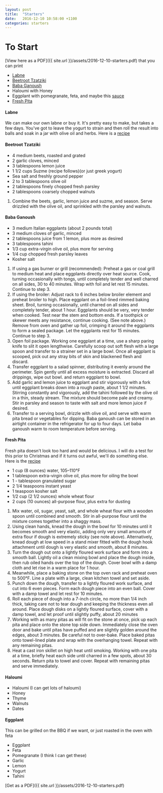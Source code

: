 ```yaml
---
layout: post
title:  "Starters"
date:   2016-12-10 10:58:00 +1100
categories: starters
---
```


# To Start

[View here as a PDF]({{ site.url }}/assets/2016-12-10-starters.pdf) that you can print

- [Labne][labne-recipe]
- [Beetroot Tzatziki][beetroot-recipe]
- [Baba Ganoush][baba-recipe]
- Haloumi with Honey
- Eggplant with pomegranate, feta, and maybe this [sauce][tahini-sauce-recipe]
- [Fresh Pita][pita-recipe]

#### **Labne**

We can make our own labne or buy it. It's pretty easy to make, but takes a few days.
You've got to leave the yogurt to strain and then roll the result into balls and soak
in a jar with olive oil and herbs. Here is a [recipe][labne-recipe]

#### **Beetroot Tzatziki**

- 4 medium beets, roasted and grated
- 2 garlic cloves, minced
- 3 tablespoons lemon juice
- 1 1/2 cups Suzme (recipe follows)(or just greek yogurt)
- Sea salt and freshly ground pepper
- 2 to 3 tablespoons olive oil
- 2 tablespoons finely chopped fresh parsley
- 2 tablespoons coarsely chopped walnuts

1. Combine the beets, garlic, lemon juice and suzme, and season. Serve drizzled with the olive oil, and
sprinkled with the parsley and walnuts.

#### **Baba Ganoush**
- 3 medium Italian eggplants (about 2 pounds total)
- 3 medium cloves of garlic, minced
- 2 tablespoons juice from 1 lemon, plus more as desired
- 3 tablespoons tahini
- 1/3 cup extra-virgin olive oil, plus more for serving
- 1/4 cup chopped fresh parsley leaves
- Kosher salt

1. If using a gas burner or grill (recommended): Preheat a gas or coal grill to medium heat and place eggplants directly over heat source. Cook, turning occasionally with tongs, until completely tender and well charred on all sides, 30 to 40 minutes. Wrap with foil and let rest 15 minutes. Continue to step 3.
2. If using the broiler: Adjust rack to 6 inches below broiler element and preheat broiler to high. Place eggplant on a foil-lined rimmed baking sheet. Broil, turning occasionally, until charred on all sides and completely tender, about 1 hour. Eggplants should be very, very tender when cooked. Test near the stem and bottom ends. If a toothpick or skewer meets any resistance, continue cooking. (See note above.) Remove from oven and gather up foil, crimping it around the eggplants to form a sealed package. Let the eggplants rest for 15 minutes. Continue to step 3.
3. Open foil package. Working one eggplant at a time, use a sharp paring knife to slit it open lengthwise. Carefully scoop out soft flesh with a large spoon and transfer to a strainer set in a large bowl. Once all eggplant is scooped, pick out any stray bits of skin and blackened flesh and discard.
4. Transfer eggplant to a salad spinner, distributing it evenly around the perimeter. Spin gently until all excess moisture is extracted. Discard all drippings, wipe out bowl. and return eggplant to bowl.
5. Add garlic and lemon juice to eggplant and stir vigorously with a fork until eggplant breaks down into a rough paste, about 1 1/2 minutes. Stirring constantly and vigorously, add the tahini followed by the olive oil in a thin, steady stream. The mixture should become pale and creamy. Stir in parsley and season to taste with salt and more lemon juice if desired.
6. Transfer to a serving bowl, drizzle with olive oil, and serve with warm pita bread or vegetables for dipping. Baba ganoush can be stored in an airtight container in the refrigerator for up to four days. Let baba ganoush warm to room temperature before serving.

#### **Fresh Pita**

Fresh pita doesn't look too hard and would be delicious. I will do a test for this
prior to Christmas and if it turns out awful, we'll do something else.
Here is the [recipe][pita-recipe]

- 1 cup (8 ounces) water, 105–110°F
- 1 tablespoon extra-virgin olive oil, plus more for oiling the bowl
- 1 - tablespoon granulated sugar
- 2 1/4 teaspoons instant yeast
- 1 teaspoon kosher salt
- 1/2 cup (2 1/2 ounces) whole wheat flour
- 2 cups (10 ounces) all-purpose flour, plus extra for dusting

1. Mix water, oil, sugar, yeast, salt, and whole wheat flour with a wooden spoon until combined and smooth. Stir in all-purpose flour until the mixture comes together into a shaggy mass.
2. Using clean hands, knead the dough in the bowl for 10 minutes until it becomes smooth and very elastic, adding only very small amounts of extra flour if dough is extremely sticky (see note above). Alternatively, knead dough at low speed in a stand mixer fitted with the dough hook attachment until dough is very elastic and smooth, about 8 minutes.
3. Turn the dough out onto a lightly floured work surface and form into a smooth ball. Lightly oil a clean mixing bowl and place the dough inside, then rub oiled hands over the top of the dough. Cover bowl with a damp cloth and let rise in a warm place for 1 hour.
4. Meanwhile, place a baking stone on the top oven rack and preheat oven to 500°F. Line a plate with a large, clean kitchen towel and set aside.
5. Punch down the dough, transfer to a lightly floured work surface, and cut into 6 even pieces. Form each dough piece into an even ball. Cover with a damp towel and let rest for 10 minutes.
6. Roll each piece of dough into a 7-inch circle, no more than 1/4 inch thick, taking care not to tear dough and keeping the thickness even all around. Place dough disks on a lightly floured surface, cover with a damp towel, and let proof until slightly puffy, about 20 minutes
7. Working with as many pitas as will fit on the stone at once, pick up each pita and place onto the stone top side down. Immediately close the oven door and bake until pitas have puffed and are slightly golden around the edges, about 3 minutes. Be careful not to over-bake. Place baked pitas onto towel-lined plate and wrap with the overhanging towel. Repeat with any remaining pitas.
8. Heat a cast iron skillet on high heat until smoking. Working with one pita at a time, briefly heat each side until charred in a few spots, about 30 seconds. Return pita to towel and cover. Repeat with remaining pitas and serve immediately.

#### **Haloumi**
- Haloumi (I can get lots of haloumi)
- Honey
- Thyme
- Walnuts
- Dates

#### **Eggplant**

This can be grilled on the BBQ if we want, or just roasted in the oven with feta
- Eggplant
- Feta
- Pomegranate (I think I can get these)
- Garlic
- Lemon
- Yogurt
- Tahini

[labne-recipe]: [http://swirlandscramble.blogspot.com.au/2008/04/home-made-labneh-balls.html]
[beetroot-recipe]: [http://www.seriouseats.com/recipes/2011/08/beet-tzatziki-recipe.html]
[pita-recipe]: [http://www.seriouseats.com/recipes/2015/08/perfect-pita-bread-recipe.html]
[baba-recipe]: [http://www.seriouseats.com/recipes/2014/02/the-best-baba-ganoush-recipe.html]
[tahini-sauce-recipe]: [http://www.seriouseats.com/recipes/2016/03/israeli-style-tahini-sauce-recipe.html]

[Get as a PDF]({{ site.url }}/assets/2016-12-10-starters.pdf)
